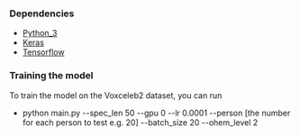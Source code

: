 ### Dependencies
- [Python_3](https://www.continuum.io/downloads)
- [Keras](https://keras.io/)
- [Tensorflow](https://www.tensorflow.org/)

### Training the model
To train the model on the Voxceleb2 dataset, you can run

- python main.py --spec_len 50 --gpu 0 --lr 0.0001 --person [the number for each person to test e.g. 20] --batch_size 20 --ohem_level 2
